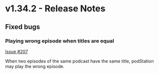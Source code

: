 # v1.34.2 - Release Notes

## Fixed bugs

### Playing wrong episode when titles are equal

[Issue #207](https://github.com/podStation/podStation/issues/207)

When two episodes of the same podcast have the same title, podStation may play the wrong episode.